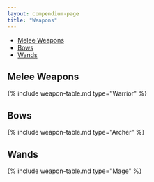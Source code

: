```yaml
---
layout: compendium-page
title: "Weapons"
---
```


- [Melee Weapons](#melee-weapons)
- [Bows](#bows)
- [Wands](#wands)

## Melee Weapons

{% include weapon-table.md type="Warrior" %}

## Bows

{% include weapon-table.md type="Archer" %}

## Wands

{% include weapon-table.md type="Mage" %}
